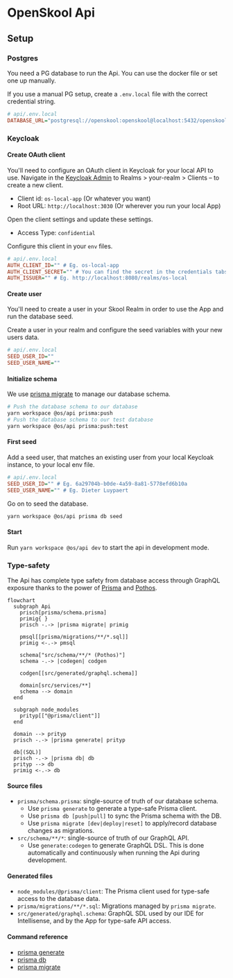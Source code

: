 # OpenSkool Api

## Setup

### Postgres

You need a PG database to run the Api. You can use the docker file or set one up manually.

If you use a manual PG setup, create a `.env.local` file with the correct credential string.

```ini
# api/.env.local
DATABASE_URL="postgresql://openskool:openskool@localhost:5432/openskool"
```

### Keycloak

#### Create OAuth client

You'll need to configure an OAuth client in Keycloak for your local API to use. Navigate in the [Keycloak Admin](http://localhost:8080) to Realms > your-realm > Clients – to create a new client.

- Client id: `os-local-app` (Or whatever you want)
- Root URL: `http://localhost:3030` (Or wherever you run your local App)

Open the client settings and update these settings.

- Access Type: `confidential`

Configure this client in your `env` files.

```ini
# api/.env.local
AUTH_CLIENT_ID="" # Eg. os-local-app
AUTH_CLIENT_SECRET="" # You can find the secret in the credentials tabs.
AUTH_ISSUER="" # Eg. http://localhost:8080/realms/os-local
```

#### Create user

You'll need to create a user in your Skool Realm in order to use the App and run the database seed.

Create a user in your realm and configure the seed variables with your new users data.

```ini
# api/.env.local
SEED_USER_ID=""
SEED_USER_NAME=""
```

#### Initialize schema

We use [prisma migrate](https://www.prisma.io/migrate/) to manage our database schema.

```sh
# Push the database schema to our database
yarn workspace @os/api prisma:push
# Push the database schema to our test database
yarn workspace @os/api prisma:push:test
```

#### First seed

Add a seed user, that matches an existing user from your local Keycloak instance, to your local env file.

```ini
# api/.env.local
SEED_USER_ID="" # Eg. 6a29704b-b0de-4a59-8a81-5778efd6b10a
SEED_USER_NAME="" # Eg. Dieter Luypaert
```

Go on to seed the database.

```sh
yarn workspace @os/api prisma db seed
```

#### Start

Run `yarn workspace @os/api dev` to start the api in development mode.

### Type-safety

The Api has complete type safety from database access through GraphQL exposure
thanks to the power of [Prisma](https://www.prisma.io/) and [Pothos](https://pothos-graphql.dev).

```mermaid
flowchart
  subgraph Api
    prisch[prisma/schema.prisma]
    primig{ }
    prisch -.-> |prisma migrate| primig

    pmsql[[prisma/migrations/**/*.sql]]
    primig <-.-> pmsql

    schema["src/schema/**/* (Pothos)"]
    schema -.-> |codegen| codgen

    codgen[[src/generated/graphql.schema]]

    domain[src/services/**]
    schema --> domain
  end

  subgraph node_modules
    prityp[["@prisma/client"]]
  end

  domain --> prityp
  prisch -.-> |prisma generate| prityp

  db[(SQL)]
  prisch -.-> |prisma db| db
  prityp --> db
  primig <-.-> db
```

#### Source files

- `prisma/schema.prisma`: single-source of truth of our database schema.
  - Use `prisma generate` to generate a type-safe Prisma client.
  - Use `prisma db [push|pull]` to sync the Prisma schema with the DB.
  - Use `prisma migrate [dev|deploy|reset]` to apply/record database changes as migrations.
- `src/schema/**/*`: single-source of truth of our GraphQL API.
  - Use `generate:codegen` to generate GraphQL DSL. This is done automatically and continuously when running the Api during development.

#### Generated files

- `node_modules/@prisma/client`: The Prisma client used for type-safe access to the database data.
- `prisma/migrations/**/*.sql`: Migrations managed by `prisma migrate`.
- `src/generated/graphql.schema`: GraphQL SDL used by our IDE for Intellisense, and by the App for type-safe API access.

#### Command reference

- [prisma generate](https://www.prisma.io/docs/reference/api-reference/command-reference#generate)
- [prisma db](https://www.prisma.io/docs/reference/api-reference/command-reference)
- [prisma migrate](https://www.prisma.io/docs/reference/api-reference/command-reference#prisma-migrate)
